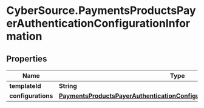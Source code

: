 # CyberSource.PaymentsProductsPayerAuthenticationConfigurationInformation

## Properties
Name | Type | Description | Notes
------------ | ------------- | ------------- | -------------
**templateId** | **String** |  | [optional] 
**configurations** | [**PaymentsProductsPayerAuthenticationConfigurationInformationConfigurations**](PaymentsProductsPayerAuthenticationConfigurationInformationConfigurations.md) |  | [optional] 


